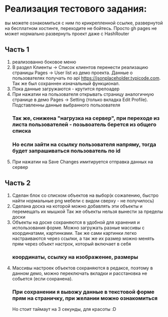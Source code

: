 # Реализация тестового задания:
вы можете ознакомиться с ним по крикрепленной ссылке, развернутой на бесплатном хостинге, переходите не бойтесь. Просто gh pages не может нормально развернуть проект даже с HashRouter
## Часть 1
1) реализованно боковое меню
2) В раздел Клиенты -> Список клиентов перенести реализацию страницы Pages -> User list из демо проекта.
   Данные о пользователях получать по api https://jsonplaceholder.typicode.com.
   Так же был сохраннен изначальный функционал.
4) Пока данные загружаются - крутится прелоадер
5) При нажатии на пользователя открывать страницу аналогичную странице в демо Pages -> Setting (только вкладка Edit Profile).
   Подставленны данные выбранного пользователя
   ### Так же, снижена "нагрузка на сервер", при переходе из листа пользователей - позьвоатель берется из общего списка
   ### Но если зайти на ссылку пользователя напряму, тогда будет запрашиваться пользователь по id
6) При нажатии на Save Changes имитируется отправка данных на сервер

## Часть 2
1) Сделан блок со списком объектов на выбор(к сожалению, быстро найти нормальные png мебели с видом сверху - не получилось)
2) Сделана доска на которой можно добавлять эти объекты и перемещать их мышкой
   Так же объекты нельзя вынести за пределы доски
4) Объекты на доске сохраняются в удобной для хранения и использования форме. Можно загружать разные массивы с координатами, картинками.
   Так же сами картинки легко настраиваются через ссылки, а так же их размер можно менять прям через объект настрок, который включает в себя
   ### координаты, ссылку на изображение, размеры
5) Массивы настроек объектов сохраняются в редаксе, поэтому в данном демо, можно переключать вкладки и расстановка не собьется (если сохранена).
   ### При сохранении я вывожу данные в текстовой форме прям на страничку, при желании можно ознакомиться
   Но стоит таймаут на 3 секунды, для красоты :D 
